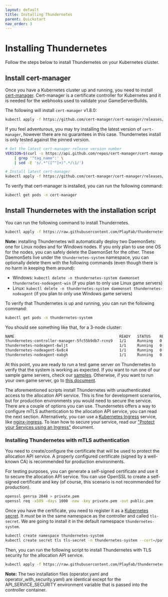 ```yaml
---
layout: default
title: Installing Thundernetes
parent: Quickstart
nav_order: 3
---
```


# Installing Thundernetes

Follow the steps below to install Thundernetes on your Kubernetes cluster.

## Install cert-manager

Once you have a Kubernetes cluster up and running, you need to install [cert-manager](https://cert-manager.io). Cert-manager is a certificate controller for Kubernetes and it is needed for the webhooks used to validate your GameServerBuilds.

The following will install `cert-manager` v1.8.0:

```bash
kubectl apply -f https://github.com/cert-manager/cert-manager/releases/download/1.8.0/cert-manager.yaml
```

If you feel adventurous, you may try installing the latest version of `cert-manager`, however there are no guarantees in this case. Thundernetes install is only tested against the pinned version.

```bash
# Get the latest cert-manager release version number
VERSION=$(curl -s https://api.github.com/repos/cert-manager/cert-manager/releases/latest \
    | grep '"tag_name":' \
    | sed -E 's/.*"([^"]+)".*/\1/')

# Install latest cert-manager
kubectl apply -f https://github.com/cert-manager/cert-manager/releases/download/$VERSION/cert-manager.yaml
```

To verify that cert-manager is installed, you can run the following command:

```bash
kubectl get pods -n cert-manager
```

## Install Thundernetes with the installation script

You can run the following command to install Thundernetes. 

```bash
kubectl apply -f https://raw.githubusercontent.com/PlayFab/thundernetes/main/installfiles/operator.yaml
```

**Note:** installing Thundernetes will automatically deploy two DaemonSets: one for Linux nodes and for Windows nodes. If you only plan to use one OS for the nodes, you can safely delete the DaemonSet for the other. These DaemonSets live under the ```thundernetes-system``` namespace, you can optionally delete them with the following commands (even though there is no harm in keeping them around):

- Windows: ```kubectl delete -n thundernetes-system daemonset thundernetes-nodeagent-win``` (if you plan to only use Linux game servers)
- Linux: ```kubectl delete -n thundernetes-system daemonset thundernetes-nodeagent``` (if you plan to only use Windows game servers)

To verify that Thundernetes is up and running, you can run the following command:

```bash
kubectl get pods -n thundernetes-system
```

You should see something like that, for a 3-node cluster:

```bash
NAME                                               READY   STATUS    RESTARTS   AGE
thundernetes-controller-manager-5fc55b9db7-rcns9   1/1     Running   0          10s
thundernetes-nodeagent-6wljt                       1/1     Running   0          15s
thundernetes-nodeagent-6x8c4                       1/1     Running   0          20s
thundernetes-nodeagent-eabgh                       1/1     Running   0          17s
```

At this point, you are ready to run a test game server on Thundernetes to verify that the system is working as expected. If you want to run one of our sample game servers, check our [samples](samples.md). Otherwise, if you want to run your own game server, go to [this document](../gsdk/README.md).

The aforementioned scripts install Thundernetes with unauthenticated access to the allocation API service. This is fine for development scenarios, but for production environments you would need to secure the service. There are a couple of options you can use. Thundernetes offers a way to configure mTLS authentication to the allocation API service, you can read the next section. Alternatively, you can use a [Kubernetes Ingress](https://kubernetes.io/docs/concepts/services-networking/ingress/) service, like [nginx-ingress](https://github.com/kubernetes/ingress-nginx). To lean how to secure your service, read our ["Protect your Services using an Ingress"](../howtos/serviceingress.md) document.

### Installing Thundernetes with mTLS authentication

You need to create/configure the certificate that will be used to protect the allocation API service. A properly configured certificate (signed by a well-known CA) is recommended for production environments.

For testing purposes, you can generate a self-signed certificate and use it to secure the allocation API service. You can use OpenSSL to create a self-signed certificate and key (of course, this scenario is not recommended for production).

```bash
openssl genrsa 2048 > private.pem
openssl req -x509 -days 1000 -new -key private.pem -out public.pem
```

Once you have the certificate, you need to register it as a [Kubernetes secret](https://kubernetes.io/docs/concepts/configuration/secret/). It *must* be in the same namespace as the controller and called `tls-secret`. We are going to install it in the default namespace `thundernetes-system`.

```bash
kubectl create namespace thundernetes-system
kubectl create secret tls tls-secret -n thundernetes-system --cert=/path/to/public.pem --key=/path/to/private.pem
```

Then, you can run the following script to install Thundernetes with TLS security for the allocation API service.

```bash
kubectl apply -f https://raw.githubusercontent.com/PlayFab/thundernetes/main/installfiles/operator_with_security.yaml
```

**Note:** The two installation files (operator.yaml and operator_with_security.yaml) are identical except for the API_SERVICE_SECURITY environment variable that is passed into the controller container.
